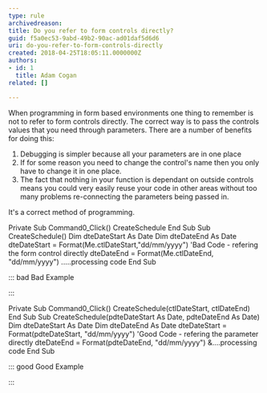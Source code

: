 ```yaml
---
type: rule
archivedreason: 
title: Do you refer to form controls directly?
guid: f5a0ec53-9abd-49b2-90ac-ad01daf5d6d6
uri: do-you-refer-to-form-controls-directly
created: 2018-04-25T18:05:11.0000000Z
authors:
- id: 1
  title: Adam Cogan
related: []

---
```


When programming in form based environments one thing to remember is not to refer to form controls directly. The correct way is to pass the controls values that you need through parameters. There are a number of benefits for doing this:

1. Debugging is simpler because all your parameters are in one place
2. If for some reason you need to change the control's name then you only have to change it in one place.
3. The fact that nothing in your function is dependant on outside controls means you could very easily reuse your code in other areas without too many problems re-connecting the parameters being passed in.


It's a correct method of programming.


<!--endintro-->

Private Sub Command0\_Click()
 CreateSchedule
End Sub
Sub CreateSchedule()
 Dim dteDateStart As Date
 Dim dteDateEnd As Date
 dteDateStart = Format(Me.ctlDateStart,"dd/mm/yyyy") 'Bad Code - refering the form control directly
 dteDateEnd = Format(Me.ctlDateEnd, "dd/mm/yyyy")
 .....processing code
End Sub


::: bad
Bad Example

:::


Private Sub Command0\_Click()
 CreateSchedule(ctlDateStart, ctlDateEnd)
End Sub
Sub CreateSchedule(pdteDateStart As Date, pdteDateEnd As Date)
 Dim dteDateStart As Date
 Dim dteDateEnd As Date
 dteDateStart = Format(pdteDateStart, "dd/mm/yyyy") 'Good Code - refering the parameter directly
 dteDateEnd = Format(pdteDateEnd, "dd/mm/yyyy")
 &....processing code
End Sub


::: good
Good Example

:::
